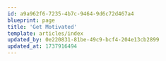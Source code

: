 ```yaml
---
id: a9a962f6-7235-4b7c-9464-9d6c72d467a4
blueprint: page
title: 'Get Motivated'
template: articles/index
updated_by: 0e220831-81be-49c9-bcf4-204e13cb2899
updated_at: 1737916494
---
```

